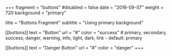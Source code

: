 +++
fragment = "buttons"
#disabled = false
date = "2016-09-07"
weight = 720
background = "primary"

title = "Buttons Fragment"
subtitle = "Using primary background"

[[buttons]]
  text = "Button"
  url = "#"
  color = "success" # primary, secondary, success, danger, warning, info, light, dark, link - default: primary

[[buttons]]
  text = "Danger Button"
  url = "#"
  color = "danger"
+++
